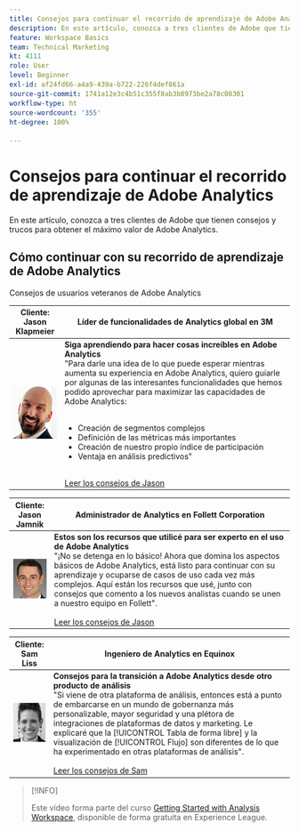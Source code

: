 ```yaml
---
title: Consejos para continuar el recorrido de aprendizaje de Adobe Analytics
description: En este artículo, conozca a tres clientes de Adobe que tienen consejos y trucos para obtener el máximo valor de Adobe Analytics.
feature: Workspace Basics
team: Technical Marketing
kt: 4111
role: User
level: Beginner
exl-id: af24fd66-a4a9-439a-b722-226f4def861a
source-git-commit: 1741a12e3c4b51c355f8ab3b8973be2a78c08301
workflow-type: ht
source-wordcount: '355'
ht-degree: 100%

---
```


# Consejos para continuar el recorrido de aprendizaje de Adobe Analytics

En este artículo, conozca a tres clientes de Adobe que tienen consejos y trucos para obtener el máximo valor de Adobe Analytics.

## Cómo continuar con su recorrido de aprendizaje de Adobe Analytics

Consejos de usuarios veteranos de Adobe Analytics

| Cliente:<br>Jason Klapmeier | Líder de funcionalidades de Analytics global en 3M |
|------------|------------|
| ![Jason Klapmeier](assets/jasonklapmeier.jpg) | **Siga aprendiendo para hacer cosas increíbles en Adobe Analytics** <br> &quot;Para darle una idea de lo que puede esperar mientras aumenta su experiencia en Adobe Analytics, quiero guiarle por algunas de las interesantes funcionalidades que hemos podido aprovechar para maximizar las capacidades de Adobe Analytics: <br><br><ul><li>Creación de segmentos complejos</li><li>Definición de las métricas más importantes</li><li>Creación de nuestro propio índice de participación</li><li>Ventaja en análisis predictivos&quot;</li></ul><br>[Leer los consejos de Jason](https://experienceleaguecommunities.adobe.com/t5/adobe-analytics-discussions/incredible-things-you-can-do-in-adobe-analytics/td-p/354333?profile.language=es) |

| Cliente:<br> Jason Jamnik | Administrador de Analytics en Follett Corporation |
|------------|------------|
| ![Jason Klapmeier](assets/jasonjamnik.jpg) | **Estos son los recursos que utilicé para ser experto en el uso de Adobe Analytics** <br> &quot;¡No se detenga en lo básico! Ahora que domina los aspectos básicos de Adobe Analytics, está listo para continuar con su aprendizaje y ocuparse de casos de uso cada vez más complejos. Aquí están los recursos que usé, junto con consejos que comento a los nuevos analistas cuando se unen a nuestro equipo en Follett&quot;.<br><br>[Leer los consejos de Jason](https://experienceleaguecommunities.adobe.com/t5/adobe-analytics-discussions/here-are-the-resources-i-used-to-become-an-expert-at-using-adobe/m-p/354226?profile.language=es) |

| Cliente:<br>Sam Liss | Ingeniero de Analytics en Equinox |
|------------|------------|
| ![Sam Liss](assets/samliss.jpg) | **Consejos para la transición a Adobe Analytics desde otro producto de análisis**<br> &quot;Si viene de otra plataforma de análisis, entonces está a punto de embarcarse en un mundo de gobernanza más personalizable, mayor seguridad y una plétora de integraciones de plataformas de datos y marketing. Le explicaré que la [!UICONTROL Tabla de forma libre] y la visualización de [!UICONTROL Flujo] son diferentes de lo que ha experimentado en otras plataformas de análisis&quot;.<br><br>[Leer los consejos de Sam](https://experienceleaguecommunities.adobe.com/t5/adobe-analytics-discussions/an-analyst-s-quick-start-guide-switching-to-adobe/td-p/354312?profile.language=es) |

>[!INFO]
>
> Este vídeo forma parte del curso [Getting Started with Analysis Workspace](https://experienceleague.adobe.com/?recommended=Analytics-U-1-2020.1.workspace&amp;lang=es), disponible de forma gratuita en Experience League.
